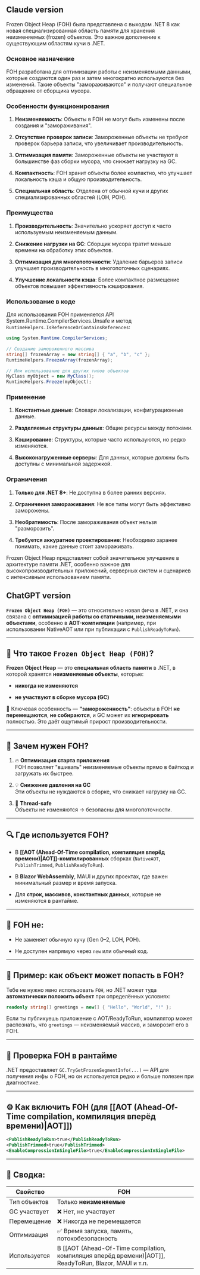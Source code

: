 ## **Claude version**

Frozen Object Heap (FOH) была представлена с выходом .NET 8 как новая специализированная область памяти для хранения неизменяемых (frozen) объектов. Это важное дополнение к существующим областям кучи в .NET.

### Основное назначение

FOH разработана для оптимизации работы с неизменяемыми данными, которые создаются один раз и затем многократно используются без изменений. Такие объекты "замораживаются" и получают специальное обращение от сборщика мусора.

### Особенности функционирования

1. **Неизменяемость**: Объекты в FOH не могут быть изменены после создания и "замораживания".
    
2. **Отсутствие проверок записи**: Замороженные объекты не требуют проверок барьера записи, что увеличивает производительность.
    
3. **Оптимизация памяти**: Замороженные объекты не участвуют в большинстве фаз сборки мусора, что снижает нагрузку на GC.
    
4. **Компактность**: FOH хранит объекты более компактно, что улучшает локальность кэша и общую производительность.
    
5. **Специальная область**: Отделена от обычной кучи и других специализированных областей (LOH, POH).
    

### Преимущества

1. **Производительность**: Значительно ускоряет доступ к часто используемым неизменяемым данным.
    
2. **Снижение нагрузки на GC**: Сборщик мусора тратит меньше времени на обработку этих объектов.
    
3. **Оптимизация для многопоточности**: Удаление барьеров записи улучшает производительность в многопоточных сценариях.
    
4. **Улучшение локальности кэша**: Более компактное размещение объектов повышает эффективность кэширования.
    

### Использование в коде

Для использования FOH применяется API System.Runtime.CompilerServices.Unsafe и метод `RuntimeHelpers.IsReferenceOrContainsReferences`:

```csharp
using System.Runtime.CompilerServices;

// Создание замороженного массива
string[] frozenArray = new string[] { "a", "b", "c" };
RuntimeHelpers.FreezeArray(frozenArray);

// Или использование для других типов объектов
MyClass myObject = new MyClass();
RuntimeHelpers.Freeze(myObject);
```

### Применение

1. **Константные данные**: Словари локализации, конфигурационные данные.
    
2. **Разделяемые структуры данных**: Общие ресурсы между потоками.
    
3. **Кэширование**: Структуры, которые часто используются, но редко изменяются.
    
4. **Высоконагруженные серверы**: Для данных, которые должны быть доступны с минимальной задержкой.
    

### Ограничения

1. **Только для .NET 8+**: Не доступна в более ранних версиях.
    
2. **Ограничения замораживания**: Не все типы могут быть эффективно заморожены.
    
3. **Необратимость**: После замораживания объект нельзя "разморозить".
    
4. **Требуется аккуратное проектирование**: Необходимо заранее понимать, какие данные стоит замораживать.
    

Frozen Object Heap представляет собой значительное улучшение в архитектуре памяти .NET, особенно важное для высокопроизводительных приложений, серверных систем и сценариев с интенсивным использованием памяти.

## **ChatGPT version**

**`Frozen Object Heap (FOH)`** — это относительно новая фича в .NET, и она связана с **оптимизацией работы со статичными, неизменяемыми объектами**, особенно в **AOT-компиляции** (например, при использовании NativeAOT или при публикации с `PublishReadyToRun`).

---

## 🧊 Что такое `Frozen Object Heap (FOH)`?

**Frozen Object Heap** — это **специальная область памяти** в .NET, в которой хранятся **неизменяемые объекты**, которые:

- **никогда не изменяются**
    
- **не участвуют в сборке мусора (GC)**
    

📌 Ключевая особенность — **"замороженность"**: объекты в FOH **не перемещаются**, **не собираются**, и GC может их **игнорировать** полностью. Это даёт ощутимый прирост производительности.

---

## 🧠 Зачем нужен FOH?

1. 🔥 **Оптимизация старта приложения**  
    FOH позволяет "вшивать" неизменяемые объекты прямо в байткод и загружать их быстрее.
    
2. 💡 **Снижение давления на GC**  
    Эти объекты не нуждаются в сборке, что снижает нагрузку на GC.
    
3. 🧵 **Thread-safe**  
    Объекты не изменяются → безопасны для многопоточности.
    

---

## 🔍 Где используется FOH?

- В **[[AOT (Ahead-Of-Time compilation, компиляция вперёд времени)|AOT]]-компилированных** сборках (`NativeAOT`, `PublishTrimmed`, `PublishReadyToRun`).
    
- В **Blazor WebAssembly**, MAUI и других проектах, где важен минимальный размер и время запуска.
    
- Для **строк, массивов, константных данных**, которые не изменяются в рантайме.
    

---

## 🚫 FOH не:

- Не заменяет обычную кучу (Gen 0–2, LOH, POH).
    
- Не доступен напрямую через `new` или обычный код.
    

---

## 🔧 Пример: как объект может попасть в FOH?

Тебе не нужно явно использовать `FOH`, но .NET может туда **автоматически положить объект** при определённых условиях:

```csharp
readonly string[] greetings = new[] { "Hello", "World", "!" };
```

Если ты публикуешь приложение с AOT/ReadyToRun, компилятор может распознать, что `greetings` — неизменяемый массив, и заморозит его в FOH.

---

## 📌 Проверка FOH в рантайме

.NET предоставляет `GC.TryGetFrozenSegmentInfo(...)` — API для получения инфы о FOH, но он используется редко и больше полезен при диагностике.

---

## ⚙️ Как включить FOH (для [[AOT (Ahead-Of-Time compilation, компиляция вперёд времени)|AOT]])

```xml
<PublishReadyToRun>true</PublishReadyToRun>
<PublishTrimmed>true</PublishTrimmed>
<EnableCompressionInSingleFile>true</EnableCompressionInSingleFile>
```

---

## 🧩 Сводка:

| Свойство     | FOH                                                                                                    |
| ------------ | ------------------------------------------------------------------------------------------------------ |
| Тип объектов | Только **неизменяемые**                                                                                |
| GC участвует | ❌ Нет, не участвует                                                                                    |
| Перемещение  | ❌ Никогда не перемещается                                                                              |
| Оптимизация  | ✅ Время запуска, память, потокобезопасность                                                            |
| Используется | В [[AOT (Ahead-Of-Time compilation, компиляция вперёд времени)\|AOT]], ReadyToRun, Blazor, MAUI и т.п. |

